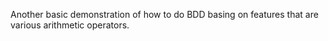 Another basic demonstration of how to do BDD basing on features that are various arithmetic operators.